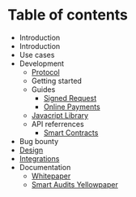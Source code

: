 # Table of contents

* Introduction
* Introduction
* Use cases
* Development
  * [Protocol](development/protocol.md)
  * Getting started
  * Guides
    * [Signed Request](development/guides/signed-request.md)
    * [Online Payments](development/guides/online-payments.md)
  * [Javacript Library](development/javacript-library.md)
  * API referrences
    * [Smart Contracts](https://github.com/RequestNetwork/requestNetwork/tree/master/packages/requestNetworkSmartContracts/)
* Bug bounty
* [Design](design.md)
* [Integrations](integrations.md)
* Documentation
  * [Whitepaper](http://google.in)
  * [Smart Audits Yellowpaper](https://request.network/assets/pdf/request_yellowpaper_smart_audits.pdf)


